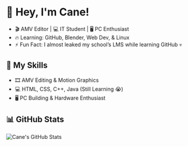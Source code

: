 # 🐺 Hey, I'm Cane!
- 🎬 AMV Editor | 💻 IT Student | 🖥️ PC Enthusiast
- 🔥 Learning: GitHub, Blender, Web Dev, & Linux
- ⚡ Fun Fact: I almost leaked my school’s LMS while learning GitHub 💀

## 🚀 My Skills
- 🎞️ AMV Editing & Motion Graphics
- 💻 HTML, CSS, C++, Java (Still Learning 😭)
- 🖥️ PC Building & Hardware Enthusiast

## 📊 GitHub Stats
![Cane's GitHub Stats](https://github-readme-stats.vercel.app/api?username=CaneHusky&show_icons=true&theme=tokyonight)
